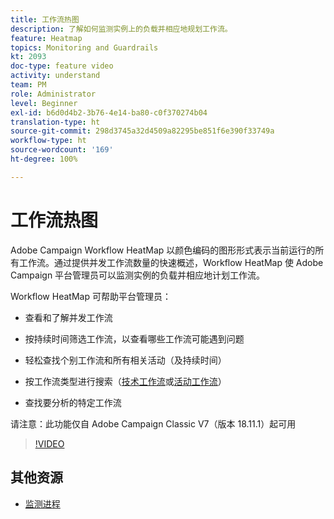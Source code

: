 ```yaml
---
title: 工作流热图
description: 了解如何监测实例上的负载并相应地规划工作流。
feature: Heatmap
topics: Monitoring and Guardrails
kt: 2093
doc-type: feature video
activity: understand
team: PM
role: Administrator
level: Beginner
exl-id: b6d0d4b2-3b76-4e14-ba80-c0f370274b04
translation-type: ht
source-git-commit: 298d3745a32d4509a82295be851f6e390f33749a
workflow-type: ht
source-wordcount: '169'
ht-degree: 100%

---
```


# 工作流热图

Adobe Campaign Workflow HeatMap 以颜色编码的图形形式表示当前运行的所有工作流。通过提供并发工作流数量的快速概述，Workflow HeatMap 使 Adobe Campaign 平台管理员可以监测实例的负载并相应地计划工作流。

Workflow HeatMap 可帮助平台管理员：

* 查看和了解并发工作流
* 按持续时间筛选工作流，以查看哪些工作流可能遇到问题
* 轻松查找个别工作流和所有相关活动（及持续时间）

* 按工作流类型进行搜索（[技术工作流](https://docs.adobe.com/content/help/zh-Hans/campaign-classic/using/automating-with-workflows/general-operation/building-a-workflow.html#technical-workflows)或[活动工作流](https://docs.adobe.com/content/help/zh-Hans/campaign-classic/using/automating-with-workflows/general-operation/building-a-workflow.html#campaign-workflows)）

* 查找要分析的特定工作流

请注意：此功能仅自 Adobe Campaign Classic V7（版本 18.11.1）起可用

>[!VIDEO](https://video.tv.adobe.com/v/25558?quality=12)

## 其他资源

* [监测进程](https://docs.adobe.com/content/help/zh-Hans/campaign-classic/using/monitoring-campaign-classic/production-procedures/monitoring-processes.html#Workflow_monitoring)
